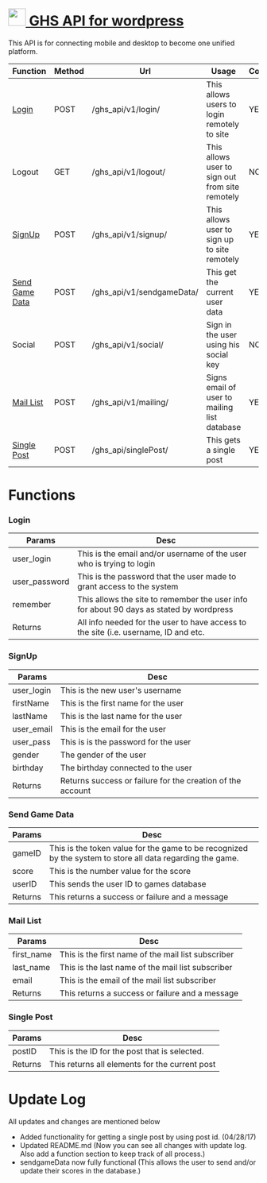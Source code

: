 # [<img src="http://ghostszmusic.com/wp-content/uploads/2017/01/small-logo.png" style="width:35px !important;"> GHS API for wordpress](https://ghostszmusic.com)
This API is for connecting mobile and desktop to become one unified platform.

Function                          | Method| Url                       | Usage                                           | Completion |
----------------------------------|-------|---------------------------|-------------------------------------------------|------------|
[Login](#login)                   | POST  | /ghs_api/v1/login/        | This allows users to login remotely to site     | YES
Logout                            | GET   | /ghs_api/v1/logout/       | This allows user to sign out from site remotely | NO
[SignUp](#signup)                 | POST  | /ghs_api/v1/signup/       | This allows user to sign up to site remotely    | YES
[Send Game Data](#send-game-data) | POST  | /ghs_api/v1/sendgameData/ | This get the current user data                  | YES
Social                            | POST  | /ghs_api/v1/social/       | Sign in the user using his social key           | NO
[Mail List](#mail-list)           | POST  | /ghs_api/v1/mailing/      | Signs email of user to mailing list database    | YES
[Single Post](#single-post)       | POST  | /ghs_api/singlePost/      | This gets a single post                         | YES

# Functions

### Login
Params         | Desc                                                                                   |
---------------|----------------------------------------------------------------------------------------|
user_login     | This is the email and/or username of the user who is trying to login                   |
user_password  | This is the password that the user made to grant access to the system                  |
remember       | This allows the site to remember the user info for about 90 days as stated by wordpress|
Returns        | All info needed for the user to have access to the site (i.e. username, ID and etc.    |

### SignUp
Params       | Desc                                                       |
-------------|------------------------------------------------------------|
user_login   | This is the new user's username                            |
firstName    | This is the first name for the user                        |
lastName     | This is the last name for the user                         |
user_email   | This is the email for the user                             |
user_pass    | This is is the password for the user                       |
gender       | The gender of the user                                     |
birthday     | The birthday connected to the user                         |
Returns      | Returns success or failure for the creation of the account |

### Send Game Data
Params     | Desc                                                                                                      |
-----------|-----------------------------------------------------------------------------------------------------------|
gameID     | This is the token value for the game to be recognized by the system to store all data regarding the game. |
score      | This is the number value for the score                                                                    |
userID     | This sends the user ID to games database                                                                  |
Returns    | This returns a success or failure and a message                                                           |

### Mail List
Params     | Desc                                               |
-----------|----------------------------------------------------|
first_name | This is the first name of the mail list subscriber |
last_name  | This is the last name of the mail list subscriber  |
email      | This is the email of the mail list subscriber      |
Returns    | This returns a success or failure and a message    |

### Single Post
Params  | Desc                                           |
--------|------------------------------------------------|
postID  | This is the ID for the post that is selected.  |
Returns | This returns all elements for the current post |

# Update Log
All updates and changes are mentioned below

* Added functionality for getting a single post by using post id. (04/28/17)
* Updated README.md (Now you can see all changes with update log. Also add a function section to keep track of all process.) 
* sendgameData now fully functional (This allows the user to send and/or update their scores in the database.)


